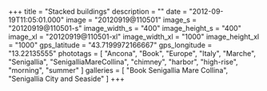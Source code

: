 +++
title = "Stacked buildings"
description = ""
date = "2012-09-19T11:05:01.000"
image = "20120919@110501"
image_s = "20120919@110501-s"
image_width_s = "400"
image_height_s = "400"
image_xl = "20120919@110501-xl"
image_width_xl = "1000"
image_height_xl = "1000"
gps_latitude = "43.7199972166667"
gps_longitude = "13.22135555"
phototags = [ "Ancona", "Book", "Europe", "Italy", "Marche", "Senigallia", "SenigalliaMareCollina", "chimney", "harbor", "high-rise", "morning", "summer" ]
galleries = [ "Book Senigallia Mare Collina", "Senigallia City and Seaside" ]
+++
